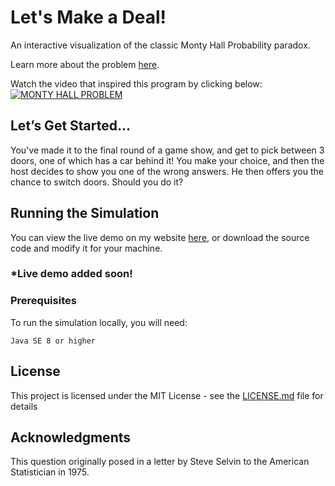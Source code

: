 # Let's Make a Deal!

An interactive visualization of the classic Monty Hall Probability paradox. 

Learn more about the problem [here](https://en.wikipedia.org/wiki/Monty_Hall_problem).

Watch the video that inspired this program by clicking below:
[![MONTY HALL PROBLEM](https://i.ytimg.com/vi/9vRUxbzJZ9Y/maxresdefault.jpg)](https://www.youtube.com/watch?v=9vRUxbzJZ9Y)



## Let’s Get Started…

You've made it to the final round of a game show, and get to pick between 3 doors, one of which has a car behind it! You make your choice, and then the host decides to show you one of the wrong answers. He then offers you the chance to switch doors. Should you do it? 



## Running the Simulation

You can view the live demo on my website [here](https://jtrpan.azurewebsites.net), or download the source code and modify it for your machine.

### *Live demo added soon!


### Prerequisites

To run the simulation locally, you will need:

```
Java SE 8 or higher
```



## License

This project is licensed under the MIT License - see the [LICENSE.md](LICENSE.md) file for details



## Acknowledgments

 This question originally posed in a letter by Steve Selvin to the American Statistician in 1975.
